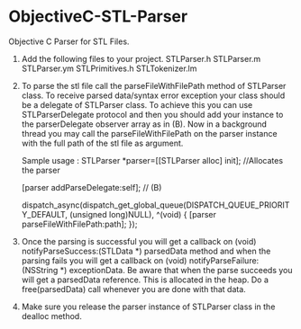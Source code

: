 ObjectiveC-STL-Parser
=====================

Objective C Parser for STL Files. 

1. Add the following files to your project.
	STLParser.h	STLParser.m	STLParser.ym	STLPrimitives.h	STLTokenizer.lm
2. To parse the stl file call the parseFileWithFilePath method of STLParser class. To receive parsed data/syntax error exception your class should be a delegate of STLParser class. To achieve this you can use STLParserDelegate protocol and then you should add your instance to the parserDelegate observer array as in (B). Now in a background thread you may call the parseFileWithFilePath on the parser instance with the full path of the stl file as argument.

    Sample usage :
    	STLParser *parser=[[STLParser alloc] init]; //Allocates the parser

	[parser addParseDelegate:self]; // (B)

	dispatch_async(dispatch_get_global_queue(DISPATCH_QUEUE_PRIORITY_DEFAULT, 
                                             (unsigned long)NULL), ^(void) {
        	[parser parseFileWithFilePath:path];
    	});

3. Once the parsing is successful you will get a callback on (void) notifyParseSuccess:(STLData *) parsedData method and when the parsing fails you will get a callback on (void) notifyParseFailure:(NSString *) exceptionData. Be aware that when the parse succeeds you will get a parsedData reference. This is allocated in the heap. Do a free(parsedData) call whenever you are done with that data.

4. Make sure you release the parser instance of STLParser class in the dealloc method.


